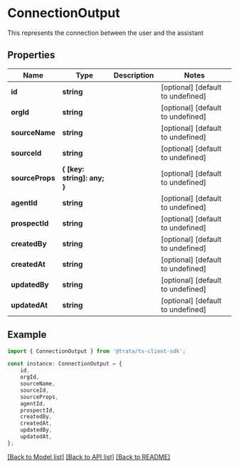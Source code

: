 # ConnectionOutput

This represents the connection between the user and the assistant

## Properties

Name | Type | Description | Notes
------------ | ------------- | ------------- | -------------
**id** | **string** |  | [optional] [default to undefined]
**orgId** | **string** |  | [optional] [default to undefined]
**sourceName** | **string** |  | [optional] [default to undefined]
**sourceId** | **string** |  | [optional] [default to undefined]
**sourceProps** | **{ [key: string]: any; }** |  | [optional] [default to undefined]
**agentId** | **string** |  | [optional] [default to undefined]
**prospectId** | **string** |  | [optional] [default to undefined]
**createdBy** | **string** |  | [optional] [default to undefined]
**createdAt** | **string** |  | [optional] [default to undefined]
**updatedBy** | **string** |  | [optional] [default to undefined]
**updatedAt** | **string** |  | [optional] [default to undefined]

## Example

```typescript
import { ConnectionOutput } from '@trata/ts-client-sdk';

const instance: ConnectionOutput = {
    id,
    orgId,
    sourceName,
    sourceId,
    sourceProps,
    agentId,
    prospectId,
    createdBy,
    createdAt,
    updatedBy,
    updatedAt,
};
```

[[Back to Model list]](../README.md#documentation-for-models) [[Back to API list]](../README.md#documentation-for-api-endpoints) [[Back to README]](../README.md)
